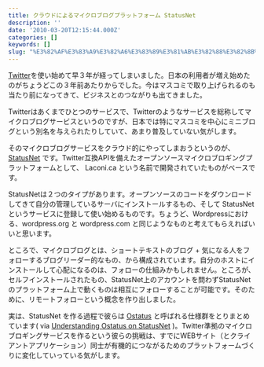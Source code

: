 ```yaml
---
title: クラウドによるマイクロブログプラットフォーム StatusNet
description: ''
date: '2010-03-20T12:15:44.000Z'
categories: []
keywords: []
slug: "%E3%82%AF%E3%83%A9%E3%82%A6%E3%83%89%E3%81%AB%E3%82%88%E3%82%8B%E3%83%9E%E3%82%A4%E3%82%AF%E3%83%AD%E3%83%96%E3%83%AD%E3%82%B0%E3%83%97%E3%83%A9%E3..."
---
```

[Twitter](http://twitter.com/)を使い始めて早３年が経ってしまいました。日本の利用者が増え始めたのがちょうどこの３年前あたりからでした。今はマスコミで取り上げられるのも当たり前になってきて、ビジネスとのつながりも出てきました。

Twitterはあくまでひとつのサービスで、Twitterのようなサービスを総称してマイクロブログサービスというのですが、日本では特にマスコミを中心にミニブログという別名を与えられたりしていて、あまり普及していない気がします。

そのマイクロブログサービスをクラウド的にやってしまおうというのが、[StatusNet](http://status.net/) です。Twitter互換APIを備えたオープンソースマイクロブロギングプラットフォームとして、 Laconi.ca という名前で開発されていたものがベースです。

StatusNetは２つのタイプがあります。オープンソースのコードをダウンロードしてきて自分の管理しているサーバにインストールするもの、そして StatusNet というサービスに登録して使い始めるものです。ちょうど、Wordpressにおける、wordpress.org と wordpress.com と同じようなものと考えてもらえればいいと思います。

ところで、マイクロブログとは、ショートテキストのブログ + 気になる人をフォローするブログリーダー的なもの、から構成されています。自分のホストにインストールして心配になるのは、フォローの仕組みかもしれません。ところが、セルフインストールされたもの、StatusNet上のアカウントを問わずStatusNetのプラットフォーム上で動くものは相互にフォローすることが可能です。そのために、リモートフォローという概念を作り出しました。

実は、StatusNet を作る過程で彼らは [Ostatus](http://ostatus.org/) と呼ばれる仕様群をとりまとめています( via [Understanding Ostatus on StatusNet](http://status.net/2010/03/07/understanding-ostatus) )。Twitter準拠のマイクロブロギングサービスを作るという彼らの挑戦は、すでにWEBサイト（とクライアントアプリケーション）同士が有機的につながるためのプラットフォームづくりに変化していっている気がします。